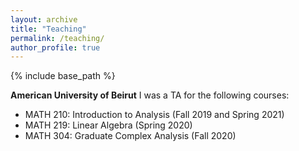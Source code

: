 ```yaml
---
layout: archive
title: "Teaching"
permalink: /teaching/
author_profile: true
---
```


{% include base_path %}

**American University of Beirut**
I was a TA for the following courses:
 * MATH 210: Introduction to Analysis (Fall 2019 and Spring 2021)
 * MATH 219: Linear Algebra (Spring 2020)
 * MATH 304: Graduate Complex Analysis (Fall 2020)